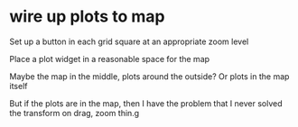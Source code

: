 # wire up plots to map

Set up a button in each grid square at an appropriate zoom level

Place a plot widget in a reasonable space for the map

Maybe the map in the middle, plots around the outside?  Or plots in
the map itself

But if the plots are in the map, then I have the problem that I never
solved the transform on drag, zoom thin.g
